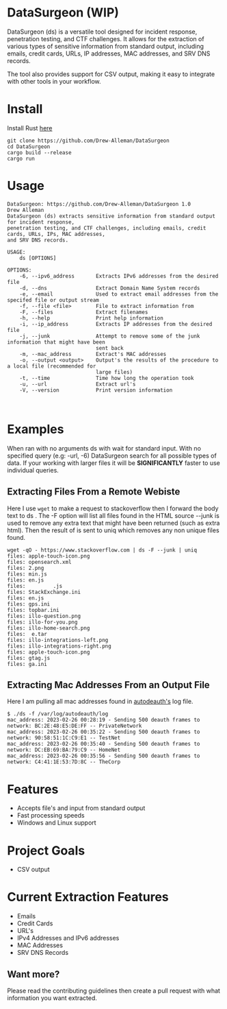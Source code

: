 # DataSurgeon (WIP)
DataSurgeon (ds) is a versatile tool designed for incident response, penetration testing, and CTF challenges. It allows for the extraction of various types of sensitive information from standard output, including emails, credit cards, URLs, IP addresses, MAC addresses, and SRV DNS records.

The tool also provides support for CSV output, making it easy to integrate with other tools in your workflow. 

# Install
Install Rust [here](https://www.rust-lang.org/tools/install)
```
git clone https://github.com/Drew-Alleman/DataSurgeon 
cd DataSurgeon
cargo build --release
cargo run
```
# Usage
```
DataSurgeon: https://github.com/Drew-Alleman/DataSurgeon 1.0
Drew Alleman
DataSurgeon (ds) extracts sensitive information from standard output for incident response,
penetration testing, and CTF challenges, including emails, credit cards, URLs, IPs, MAC addresses,
and SRV DNS records.

USAGE:
    ds [OPTIONS]

OPTIONS:
    -6, --ipv6_address       Extracts IPv6 addresses from the desired file
    -d, --dns                Extract Domain Name System records
    -e, --email              Used to extract email addresses from the specifed file or output stream
    -f, --file <file>        File to extract information from
    -F, --files              Extract filenames
    -h, --help               Print help information
    -i, --ip_address         Extracts IP addresses from the desired file
    -j, --junk               Attempt to remove some of the junk information that might have been
                             sent back
    -m, --mac_address        Extract's MAC addresses
    -o, --output <output>    Output's the results of the procedure to a local file (recommended for
                             large files)
    -t, --time               Time how long the operation took
    -u, --url                Extract url's
    -V, --version            Print version information
                                                      
    
```
# Examples
When ran with no arguments ds with wait for standard input. With no specified query (e.g: -url, -6) DataSurgeon search for all possible types of data. If your working with larger files it will be <b>SIGNIFICANTLY</b> faster to use individual queries.

## Extracting Files From a Remote Webiste
Here I use ```wget``` to make a request to stackoverflow then I forward the body text to ds . The -F option will list all files found in the HTML source --junk is used to remove any extra text that might have been returned (such as extra html). Then the result of is sent to uniq which removes any non unique files found.
```
wget -qO - https://www.stackoverflow.com | ds -F --junk | uniq                                                                                      
files: apple-touch-icon.png
files: opensearch.xml
files: 2.png
files: min.js
files: en.js
files:         .js
files: StackExchange.ini
files: en.js
files: gps.ini
files: topbar.ini
files: illo-question.png
files: illo-for-you.png
files: illo-home-search.png
files:  e.tar
files: illo-integrations-left.png
files: illo-integrations-right.png
files: apple-touch-icon.png
files: gtag.js
files: ga.ini

```

## Extracting Mac Addresses From an Output File
Here I am pulling all mac addresses found in [autodeauth's](https://github.com/Drew-Alleman/autodeauth) log file.
```
$ ./ds -f /var/log/autodeauth/log     
mac_address: 2023-02-26 00:28:19 - Sending 500 deauth frames to network: BC:2E:48:E5:DE:FF -- PrivateNetwork
mac_address: 2023-02-26 00:35:22 - Sending 500 deauth frames to network: 90:58:51:1C:C9:E1 -- TestNet
mac_address: 2023-02-26 00:35:40 - Sending 500 deauth frames to network: DC:EB:69:BA:79:C9 -- HomeNet
mac_address: 2023-02-26 00:35:56 - Sending 500 deauth frames to network: C4:41:1E:53:7D:8C -- TheCorp
```

# Features
* Accepts file's and input from standard output
* Fast processing speeds
* Windows and Linux support

# Project Goals
* CSV output

# Current Extraction Features
* Emails
* Credit Cards
* URL's
* IPv4 Addresses and IPv6 addresses
* MAC Addresses
* SRV DNS Records

## Want more?
Please read the contributing guidelines then create a pull request with what information you want extracted.

